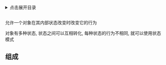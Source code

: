 <details>
<summary>点击展开目录</summary>
<!-- TOC -->

- [](#)
- [组成](#组成)

<!-- /TOC -->
</details>


## 

允许一个对象在其内部状态改变时改变它的行为

对象有多种状态, 状态之间可以互相转化, 每种状态的行为不相同, 就可以使用状态模式

## 组成


